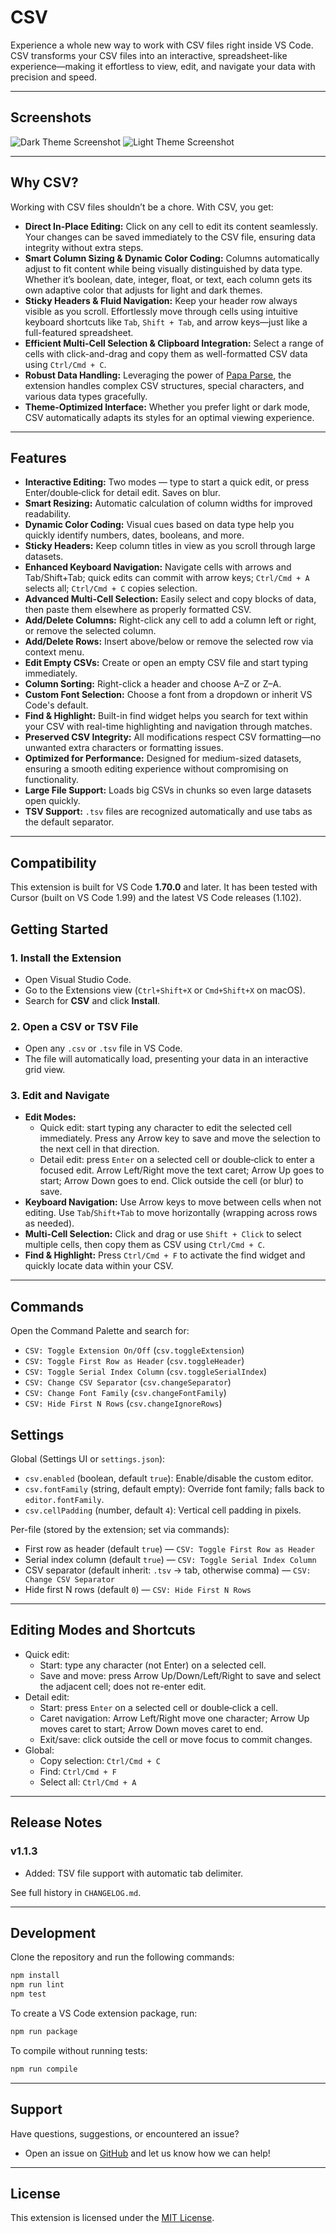 # **CSV**

Experience a whole new way to work with CSV files right inside VS Code. CSV transforms your CSV files into an interactive, spreadsheet-like experience—making it effortless to view, edit, and navigate your data with precision and speed.

---

## Screenshots

![Dark Theme Screenshot](images/Screenshot_dark.png)
![Light Theme Screenshot](images/Screenshot_light.png)

---

## Why CSV?

Working with CSV files shouldn’t be a chore. With CSV, you get:

- **Direct In-Place Editing:** Click on any cell to edit its content seamlessly. Your changes can be saved immediately to the CSV file, ensuring data integrity without extra steps.
- **Smart Column Sizing & Dynamic Color Coding:** Columns automatically adjust to fit content while being visually distinguished by data type. Whether it’s boolean, date, integer, float, or text, each column gets its own adaptive color that adjusts for light and dark themes.
- **Sticky Headers & Fluid Navigation:** Keep your header row always visible as you scroll. Effortlessly move through cells using intuitive keyboard shortcuts like `Tab`, `Shift + Tab`, and arrow keys—just like a full-featured spreadsheet.
- **Efficient Multi-Cell Selection & Clipboard Integration:** Select a range of cells with click-and-drag and copy them as well-formatted CSV data using `Ctrl/Cmd + C`.
- **Robust Data Handling:** Leveraging the power of [Papa Parse](https://www.papaparse.com/), the extension handles complex CSV structures, special characters, and various data types gracefully.
- **Theme-Optimized Interface:** Whether you prefer light or dark mode, CSV automatically adapts its styles for an optimal viewing experience.

---

## Features

- **Interactive Editing:** Two modes — type to start a quick edit, or press Enter/double‑click for detail edit. Saves on blur.
- **Smart Resizing:** Automatic calculation of column widths for improved readability.
- **Dynamic Color Coding:** Visual cues based on data type help you quickly identify numbers, dates, booleans, and more.
- **Sticky Headers:** Keep column titles in view as you scroll through large datasets.
- **Enhanced Keyboard Navigation:** Navigate cells with arrows and Tab/Shift+Tab; quick edits can commit with arrow keys; `Ctrl/Cmd + A` selects all; `Ctrl/Cmd + C` copies selection.
- **Advanced Multi-Cell Selection:** Easily select and copy blocks of data, then paste them elsewhere as properly formatted CSV.
- **Add/Delete Columns:** Right-click any cell to add a column left or right, or remove the selected column.
- **Add/Delete Rows:** Insert above/below or remove the selected row via context menu.
- **Edit Empty CSVs:** Create or open an empty CSV file and start typing immediately.
- **Column Sorting:** Right-click a header and choose A–Z or Z–A.
- **Custom Font Selection:** Choose a font from a dropdown or inherit VS Code's default.
- **Find & Highlight:** Built-in find widget helps you search for text within your CSV with real-time highlighting and navigation through matches.
- **Preserved CSV Integrity:** All modifications respect CSV formatting—no unwanted extra characters or formatting issues.
- **Optimized for Performance:** Designed for medium-sized datasets, ensuring a smooth editing experience without compromising on functionality.
- **Large File Support:** Loads big CSVs in chunks so even large datasets open quickly.
- **TSV Support:** `.tsv` files are recognized automatically and use tabs as the default separator.

---

## Compatibility

This extension is built for VS Code **1.70.0** and later. It has been tested with
Cursor (built on VS Code 1.99) and the latest VS Code releases (1.102).

## Getting Started

### 1. Install the Extension

- Open Visual Studio Code.
- Go to the Extensions view (`Ctrl+Shift+X` or `Cmd+Shift+X` on macOS).
- Search for **CSV** and click **Install**.

### 2. Open a CSV or TSV File

- Open any `.csv` or `.tsv` file in VS Code.
- The file will automatically load, presenting your data in an interactive grid view.

### 3. Edit and Navigate

- **Edit Modes:**
  - Quick edit: start typing any character to edit the selected cell immediately. Press any Arrow key to save and move the selection to the next cell in that direction.
  - Detail edit: press `Enter` on a selected cell or double‑click to enter a focused edit. Arrow Left/Right move the text caret; Arrow Up goes to start; Arrow Down goes to end. Click outside the cell (or blur) to save.
- **Keyboard Navigation:** Use Arrow keys to move between cells when not editing. Use `Tab`/`Shift+Tab` to move horizontally (wrapping across rows as needed).
- **Multi-Cell Selection:** Click and drag or use `Shift + Click` to select multiple cells, then copy them as CSV using `Ctrl/Cmd + C`.
- **Find & Highlight:** Press `Ctrl/Cmd + F` to activate the find widget and quickly locate data within your CSV.

---

## Commands

Open the Command Palette and search for:

- `CSV: Toggle Extension On/Off` (`csv.toggleExtension`)
- `CSV: Toggle First Row as Header` (`csv.toggleHeader`)
- `CSV: Toggle Serial Index Column` (`csv.toggleSerialIndex`)
- `CSV: Change CSV Separator` (`csv.changeSeparator`)
- `CSV: Change Font Family` (`csv.changeFontFamily`)
- `CSV: Hide First N Rows` (`csv.changeIgnoreRows`)
  

## Settings

Global (Settings UI or `settings.json`):

- `csv.enabled` (boolean, default `true`): Enable/disable the custom editor.
- `csv.fontFamily` (string, default empty): Override font family; falls back to `editor.fontFamily`.
- `csv.cellPadding` (number, default `4`): Vertical cell padding in pixels.

Per-file (stored by the extension; set via commands):

- First row as header (default `true`) — `CSV: Toggle First Row as Header`
- Serial index column (default `true`) — `CSV: Toggle Serial Index Column`
- CSV separator (default inherit: `.tsv` → tab, otherwise comma) — `CSV: Change CSV Separator`
- Hide first N rows (default `0`) — `CSV: Hide First N Rows`

---

## Editing Modes and Shortcuts

- Quick edit:
  - Start: type any character (not Enter) on a selected cell.
  - Save and move: press Arrow Up/Down/Left/Right to save and select the adjacent cell; does not re-enter edit.
- Detail edit:
  - Start: press `Enter` on a selected cell or double‑click a cell.
  - Caret navigation: Arrow Left/Right move one character; Arrow Up moves caret to start; Arrow Down moves caret to end.
  - Exit/save: click outside the cell or move focus to commit changes.
- Global:
  - Copy selection: `Ctrl/Cmd + C`
  - Find: `Ctrl/Cmd + F`
  - Select all: `Ctrl/Cmd + A`

---

## Release Notes

### v1.1.3
- Added: TSV file support with automatic tab delimiter.

See full history in `CHANGELOG.md`.

---

## Development

Clone the repository and run the following commands:

```bash
npm install
npm run lint
npm test
```

To create a VS Code extension package, run:

```bash
npm run package
```

To compile without running tests:

```bash
npm run compile
```

---

## Support

Have questions, suggestions, or encountered an issue?
- Open an issue on [GitHub](https://github.com/jonaraphael/csv/issues) and let us know how we can help!

---

## License

This extension is licensed under the [MIT License](LICENSE).
